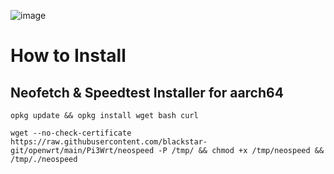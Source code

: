 ![image](https://user-images.githubusercontent.com/56350314/110074097-37940e80-7db3-11eb-8842-6d2278db7e1d.png)

# How to Install

## Neofetch & Speedtest Installer for aarch64
```
opkg update && opkg install wget bash curl

wget --no-check-certificate https://raw.githubusercontent.com/blackstar-git/openwrt/main/Pi3Wrt/neospeed -P /tmp/ && chmod +x /tmp/neospeed && /tmp/./neospeed 

```
